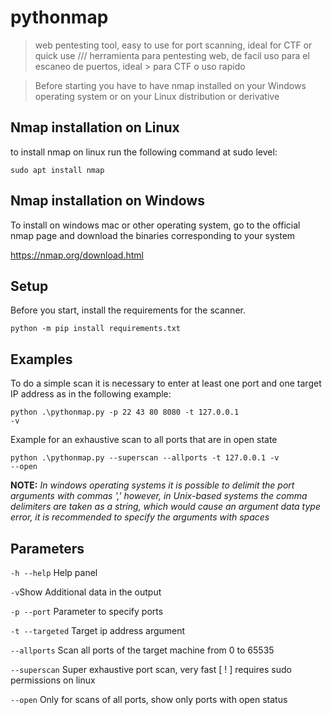 # pythonmap
> web pentesting tool, easy to use for port scanning, ideal for CTF or quick use /// herramienta para pentesting web, de facil uso para el escaneo de puertos, ideal > para CTF o uso rapido

> Before starting you have to have nmap installed on your Windows operating system or on your Linux distribution or derivative

##  Nmap installation on Linux

to install nmap on linux run the following command at sudo level:

<code>sudo apt install nmap</code>

## Nmap installation on Windows
To install on windows mac or other operating system, go to the official nmap page and download the binaries corresponding to your system

https://nmap.org/download.html

## Setup

Before you start, install the requirements for the scanner.

<code>python -m pip install requirements.txt</code>

## Examples

To do a simple scan it is necessary to enter at least one port and one target IP address as in the following example:

<code>python .\pythonmap.py -p 22 43 80 8080 -t 127.0.0.1 -v</code>

Example for an exhaustive scan to all ports that are in open state

<code>python .\pythonmap.py --superscan --allports -t 127.0.0.1 -v --open</code>

**NOTE:** *In windows operating systems it is possible to delimit the port arguments with commas ',' however, in Unix-based systems the comma delimiters are taken as a string, which would cause an argument data type error, it is recommended to specify the arguments with spaces*

## Parameters

<code>-h --help</code> Help panel

<code>-v</code>Show Additional data in the output

<code>-p --port</code> Parameter to specify ports

<code>-t --targeted</code> Target ip address argument

<code>--allports</code> Scan all ports of the target machine from 0 to 65535

<code>--superscan</code> Super exhaustive port scan, very fast [ ! ] requires sudo permissions on linux

<code>--open</code> Only for scans of all ports, show only ports with open status

